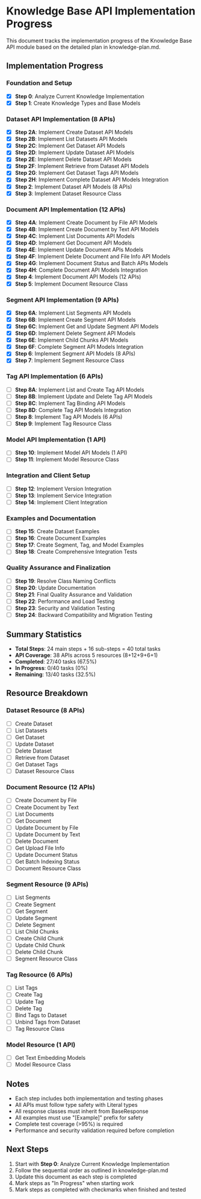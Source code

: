 # Knowledge Base API Implementation Progress

This document tracks the implementation progress of the Knowledge Base API module based on the detailed plan in knowledge-plan.md.

## Implementation Progress

### Foundation and Setup
- [x] **Step 0**: Analyze Current Knowledge Implementation
- [x] **Step 1**: Create Knowledge Types and Base Models

### Dataset API Implementation (8 APIs)
- [x] **Step 2A**: Implement Create Dataset API Models
- [x] **Step 2B**: Implement List Datasets API Models
- [x] **Step 2C**: Implement Get Dataset API Models
- [x] **Step 2D**: Implement Update Dataset API Models
- [x] **Step 2E**: Implement Delete Dataset API Models
- [x] **Step 2F**: Implement Retrieve from Dataset API Models
- [x] **Step 2G**: Implement Get Dataset Tags API Models
- [x] **Step 2H**: Implement Complete Dataset API Models Integration
- [x] **Step 2**: Implement Dataset API Models (8 APIs)
- [x] **Step 3**: Implement Dataset Resource Class

### Document API Implementation (12 APIs)
- [x] **Step 4A**: Implement Create Document by File API Models
- [x] **Step 4B**: Implement Create Document by Text API Models
- [x] **Step 4C**: Implement List Documents API Models
- [x] **Step 4D**: Implement Get Document API Models
- [x] **Step 4E**: Implement Update Document APIs Models
- [x] **Step 4F**: Implement Delete Document and File Info API Models
- [x] **Step 4G**: Implement Document Status and Batch APIs Models
- [x] **Step 4H**: Complete Document API Models Integration
- [x] **Step 4**: Implement Document API Models (12 APIs)
- [x] **Step 5**: Implement Document Resource Class

### Segment API Implementation (9 APIs)
- [x] **Step 6A**: Implement List Segments API Models
- [x] **Step 6B**: Implement Create Segment API Models
- [x] **Step 6C**: Implement Get and Update Segment API Models
- [x] **Step 6D**: Implement Delete Segment API Models
- [x] **Step 6E**: Implement Child Chunks API Models
- [x] **Step 6F**: Complete Segment API Models Integration
- [x] **Step 6**: Implement Segment API Models (8 APIs)
- [x] **Step 7**: Implement Segment Resource Class

### Tag API Implementation (6 APIs)
- [ ] **Step 8A**: Implement List and Create Tag API Models
- [ ] **Step 8B**: Implement Update and Delete Tag API Models
- [ ] **Step 8C**: Implement Tag Binding API Models
- [ ] **Step 8D**: Complete Tag API Models Integration
- [ ] **Step 8**: Implement Tag API Models (6 APIs)
- [ ] **Step 9**: Implement Tag Resource Class

### Model API Implementation (1 API)
- [ ] **Step 10**: Implement Model API Models (1 API)
- [ ] **Step 11**: Implement Model Resource Class

### Integration and Client Setup
- [ ] **Step 12**: Implement Version Integration
- [ ] **Step 13**: Implement Service Integration
- [ ] **Step 14**: Implement Client Integration

### Examples and Documentation
- [ ] **Step 15**: Create Dataset Examples
- [ ] **Step 16**: Create Document Examples
- [ ] **Step 17**: Create Segment, Tag, and Model Examples
- [ ] **Step 18**: Create Comprehensive Integration Tests

### Quality Assurance and Finalization
- [ ] **Step 19**: Resolve Class Naming Conflicts
- [ ] **Step 20**: Update Documentation
- [ ] **Step 21**: Final Quality Assurance and Validation
- [ ] **Step 22**: Performance and Load Testing
- [ ] **Step 23**: Security and Validation Testing
- [ ] **Step 24**: Backward Compatibility and Migration Testing

## Summary Statistics

- **Total Steps**: 24 main steps + 16 sub-steps = 40 total tasks
- **API Coverage**: 38 APIs across 5 resources (8+12+9+6+1)
- **Completed**: 27/40 tasks (67.5%)
- **In Progress**: 0/40 tasks (0%)
- **Remaining**: 13/40 tasks (32.5%)

## Resource Breakdown

### Dataset Resource (8 APIs)
- [ ] Create Dataset
- [ ] List Datasets
- [ ] Get Dataset
- [ ] Update Dataset
- [ ] Delete Dataset
- [ ] Retrieve from Dataset
- [ ] Get Dataset Tags
- [ ] Dataset Resource Class

### Document Resource (12 APIs)
- [ ] Create Document by File
- [ ] Create Document by Text
- [ ] List Documents
- [ ] Get Document
- [ ] Update Document by File
- [ ] Update Document by Text
- [ ] Delete Document
- [ ] Get Upload File Info
- [ ] Update Document Status
- [ ] Get Batch Indexing Status
- [ ] Document Resource Class

### Segment Resource (9 APIs)
- [ ] List Segments
- [ ] Create Segment
- [ ] Get Segment
- [ ] Update Segment
- [ ] Delete Segment
- [ ] List Child Chunks
- [ ] Create Child Chunk
- [ ] Update Child Chunk
- [ ] Delete Child Chunk
- [ ] Segment Resource Class

### Tag Resource (6 APIs)
- [ ] List Tags
- [ ] Create Tag
- [ ] Update Tag
- [ ] Delete Tag
- [ ] Bind Tags to Dataset
- [ ] Unbind Tags from Dataset
- [ ] Tag Resource Class

### Model Resource (1 API)
- [ ] Get Text Embedding Models
- [ ] Model Resource Class

## Notes

- Each step includes both implementation and testing phases
- All APIs must follow type safety with Literal types
- All response classes must inherit from BaseResponse
- All examples must use "[Example]" prefix for safety
- Complete test coverage (>95%) is required
- Performance and security validation required before completion

## Next Steps

1. Start with **Step 0**: Analyze Current Knowledge Implementation
2. Follow the sequential order as outlined in knowledge-plan.md
3. Update this document as each step is completed
4. Mark steps as "In Progress" when starting work
5. Mark steps as completed with checkmarks when finished and tested